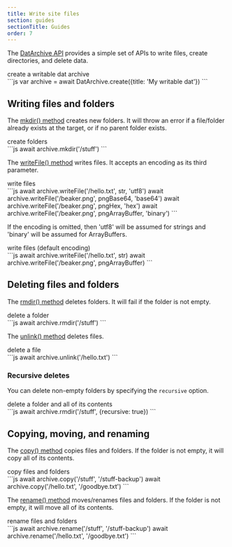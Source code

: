 ```yaml
---
title: Write site files
section: guides
sectionTitle: Guides
order: 7
---
```



The [DatArchive API](/docs/apis/dat.html) provides a simple set of APIs to write files, create directories, and delete data.

<figcaption class="code">create a writable dat archive</figcaption>
```js
var archive = await DatArchive.create({title: 'My writable dat'})
```

## Writing files and folders

The [mkdir() method](/docs/apis/dat.html#mkdir) creates new folders.
It will throw an error if a file/folder already exists at the target, or if no parent folder exists.

<figcaption class="code">create folders</figcaption>
```js
await archive.mkdir('/stuff')
```

The [writeFile() method](/docs/apis/dat.html#writefile) writes files.
It accepts an encoding as its third parameter.

<figcaption class="code">write files</figcaption>
```js
await archive.writeFile('/hello.txt', str, 'utf8')
await archive.writeFile('/beaker.png', pngBase64, 'base64')
await archive.writeFile('/beaker.png', pngHex, 'hex')
await archive.writeFile('/beaker.png', pngArrayBuffer, 'binary')
```

If the encoding is omitted, then 'utf8' will be assumed for strings and 'binary' will be assumed for ArrayBuffers.

<figcaption class="code">write files (default encoding)</figcaption>
```js
await archive.writeFile('/hello.txt', str)
await archive.writeFile('/beaker.png', pngArrayBuffer)
```

## Deleting files and folders

The [rmdir() method](/docs/apis/dat.html#rmdir) deletes folders.
It will fail if the folder is not empty.

<figcaption class="code">delete a folder</figcaption>
```js
await archive.rmdir('/stuff')
```

The [unlink() method](/docs/apis/dat.html#unlink) deletes files.

<figcaption class="code">delete a file</figcaption>
```js
await archive.unlink('/hello.txt')
```

### Recursive deletes

You can delete non-empty folders by specifying the `recursive` option.

<figcaption class="code">delete a folder and all of its contents</figcaption>
```js
await archive.rmdir('/stuff', {recursive: true})
```

## Copying, moving, and renaming

The [copy() method](/docs/apis/dat.html#copy) copies files and folders.
If the folder is not empty, it will copy all of its contents.

<figcaption class="code">copy files and folders</figcaption>
```js
await archive.copy('/stuff', '/stuff-backup')
await archive.copy('/hello.txt', '/goodbye.txt')
```

The [rename() method](/docs/apis/dat.html#rename) moves/renames files and folders.
If the folder is not empty, it will move all of its contents.

<figcaption class="code">rename files and folders</figcaption>
```js
await archive.rename('/stuff', '/stuff-backup')
await archive.rename('/hello.txt', '/goodbye.txt')
```

